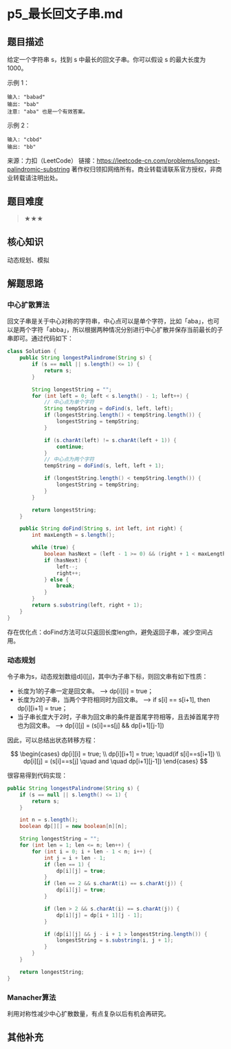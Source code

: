 # p5_最长回文子串.md
## 题目描述
给定一个字符串 s，找到 s 中最长的回文子串。你可以假设 s 的最大长度为 1000。

示例 1：
```
输入: "babad"
输出: "bab"
注意: "aba" 也是一个有效答案。
```
示例 2：
```
输入: "cbbd"
输出: "bb"
```
来源：力扣（LeetCode）
链接：https://leetcode-cn.com/problems/longest-palindromic-substring
著作权归领扣网络所有。商业转载请联系官方授权，非商业转载请注明出处。


## 题目难度
> ★★★
## 核心知识
动态规划、模拟

## 解题思路
### 中心扩散算法
回文子串是关于中心对称的字符串，中心点可以是单个字符，比如「aba」，也可以是两个字符「abba」，所以根据两种情况分别进行中心扩散并保存当前最长的子串即可。通过代码如下：


```java
class Solution {
    public String longestPalindrome(String s) {
        if (s == null || s.length() <= 1) {
            return s;
        }

        String longestString = "";
        for (int left = 0; left < s.length() - 1; left++) {
            // 中心点为单个字符
            String tempString = doFind(s, left, left);
            if (longestString.length() < tempString.length()) {
                longestString = tempString;
            }

            if (s.charAt(left) != s.charAt(left + 1)) {
                continue;
            }
            // 中心点为两个字符
            tempString = doFind(s, left, left + 1);

            if (longestString.length() < tempString.length()) {
                longestString = tempString;
            }
        }

        return longestString;
    }

    public String doFind(String s, int left, int right) {
        int maxLength = s.length();

        while (true) {
            boolean hasNext = (left - 1 >= 0) && (right + 1 < maxLength) && (s.charAt(left - 1) == s.charAt(right + 1));
            if (hasNext) {
                left--;
                right++;
            } else {
                break;
            }
        }
        return s.substring(left, right + 1);
    }
}

```
存在优化点：doFind方法可以只返回长度length，避免返回子串，减少空间占用。

### 动态规划
令子串为s，动态规划数组d[i][j]，其中i为子串下标，则回文串有如下性质：
- 长度为1的子串一定是回文串。 --> dp[i][i] = true；
- 长度为2的子串，当两个字符相同时为回文串。 --> if s[i] == s[i+1], then dp[i][i+1] = true；
- 当子串长度大于2时，子串为回文串的条件是首尾字符相等，且去掉首尾字符也为回文串。 --> dp[i][j] = (s[i]==s[j] && dp[i+1][j-1])

因此，可以总结出状态转移方程：

$$
\begin{cases}
    dp[i][i] = true; \\
    dp[i][i+1] = true; \quad(if s[i]==s[i+1]) \\
    dp[i][j] = (s[i]==s[j] \quad and \quad dp[i+1][j-1])
\end{cases}
$$

很容易得到代码实现：

```java
public String longestPalindrome(String s) {
    if (s == null || s.length() <= 1) {
        return s;
    }

    int n = s.length();
    boolean dp[][] = new boolean[n][n];

    String longestString = "";
    for (int len = 1; len <= n; len++) {
        for (int i = 0; i + len - 1 < n; i++) {
            int j = i + len - 1;
            if (len == 1) {
                dp[i][j] = true;
            }
            if (len == 2 && s.charAt(i) == s.charAt(j)) {
                dp[i][j] = true;
            }

            if (len > 2 && s.charAt(i) == s.charAt(j)) {
                dp[i][j] = dp[i + 1][j - 1];
            }

            if (dp[i][j] && j - i + 1 > longestString.length()) {
                longestString = s.substring(i, j + 1);
            }
        }
    }

    return longestString;
}

```

### Manacher算法
利用对称性减少中心扩散数量，有点复杂以后有机会再研究。

## 其他补充
